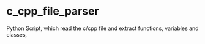 # c_cpp_file_parser
Python Script, which read the c/cpp file and extract functions, variables and classes,

